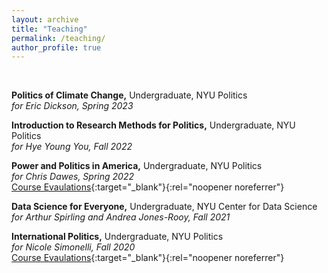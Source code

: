 ```yaml
---
layout: archive
title: "Teaching"
permalink: /teaching/
author_profile: true
---
```


&nbsp;

**Politics of Climate Change,** Undergraduate, NYU Politics\
*for Eric Dickson, Spring 2023*

**Introduction to Research Methods for Politics,** Undergraduate, NYU Politics\
*for Hye Young You, Fall 2022*

**Power and Politics in America,** Undergraduate, NYU Politics\
*for Chris Dawes, Spring 2022*\
[Course Evaulations](https://www.dropbox.com/s/tjyfd2r02uybf49/Power_and_politics.pdf?dl=0){:target="_blank"}{:rel="noopener noreferrer"}

**Data Science for Everyone,** Undergraduate, NYU Center for Data Science\
*for Arthur Spirling and Andrea Jones-Rooy, Fall 2021*

**International Politics,** Undergraduate, NYU Politics\
*for Nicole Simonelli, Fall 2020*\
[Course Evaulations](https://www.dropbox.com/s/1f0z6u71ax644ms/international_politics.pdf?dl=0){:target="_blank"}{:rel="noopener noreferrer"}
